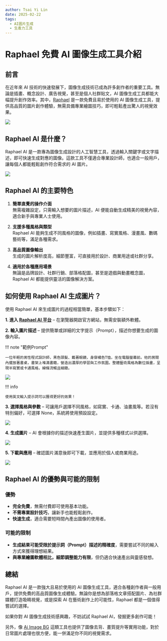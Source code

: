 ```yaml
---
author: Tsai Yi Lin
date: 2025-02-22
tags:
  - AI圖片生成
  - 生產力工具
---
```


# Raphael 免費 AI 圖像生成工具介紹

## 前言
在近年來 AI 技術的快速發展下，圖像生成技術已成為許多創作者的重要工具。無論是插畫、概念設計、廣告視覺，甚至是個人社群貼文，AI 圖像生成工具都能大幅提升創作效率。其中，[Raphael](https://raphael.app/zh-Hant) 是一款免費且易於使用的 AI 圖像生成工具，提供高品質的圖片創作體驗，無需具備專業繪圖技巧，即可輕鬆產出驚人的視覺效果。

![](./images/img-raphael-1.png)

## Raphael AI 是什麼？
Raphael AI 是一款專為圖像生成設計的人工智慧工具，透過輸入關鍵字或文字描述，即可快速生成對應的圖像。這款工具不僅適合專業設計師，也適合一般用戶，讓每個人都能輕鬆創作符合需求的 AI 圖片。

![](./images/img-raphael-2.png)

## Raphael AI 的主要特色

1. **簡單直覺的操作介面**  
   無需複雜設定，只需輸入想要的圖片描述，AI 便能自動生成精美的視覺內容，適合新手與專業人士使用。

2. **支援多種風格與類型**  
   Raphael AI 能夠生成不同風格的圖像，例如插畫、寫實風格、漫畫風、數碼藝術等，滿足各種需求。

3. **高品質圖像輸出**  
   生成的圖片解析度高，細節豐富，可直接用於設計、商業用途或社群分享。

4. **適用於各種應用場景**  
   無論是品牌設計、社群行銷、部落格配圖，甚至是遊戲與動畫概念圖，Raphael AI 都能提供靈活的圖像解決方案。

## 如何使用 Raphael AI 生成圖片？

使用 Raphael AI 來生成圖片的過程相當簡單，基本步驟如下：

**1. 進入 [Raphael AI 平台](https://raphael.app/zh-Hant)** – 在瀏覽器開啟官方網站，無需安裝額外軟體。

**2. 輸入圖片描述** – 提供簡單或詳細的文字提示（Prompt），描述你想要生成的圖像內容。

!!! note "範例Prompt"

    一位年輕的男性程式設計師，黑色頭髮、戴著眼鏡，身穿橘色T恤，坐在電腦螢幕前。他的房間內擺放著書桌，書架上堆滿書籍，營造出濃厚的學習與工作氛圍。整體藝術風格為數位插畫，呈現半寫實或卡通風格，線條流暢且細緻。

![](./images/img-raphael-3.png)


!!! info

    使用英文輸入提示詞可以獲得更好的效果！

**3. 選擇風格與參數** – 可讓用戶選擇不同風格，如寫實、卡通、油畫風等。若沒有特別偏好，可選擇 None，系統將使用預設設定。

![](./images/img-raphael-4.png)

**4. 生成圖片** – AI 會根據你的描述快速產生圖片，並提供多種樣式以供選擇。

![](./images/img-raphael-5.png)

**5. 下載與應用** – 確認圖片滿意後即可下載，並應用於個人或商業用途。

![](./images/img-raphael-6.png)

## Raphael AI 的優勢與可能的限制

### 優勢
- **完全免費**，無需付費即可使用基本功能。
- **不需專業設計技巧**，讓新手也能輕鬆創作。
- **快速生成**，適合需要短時間內產出圖像的使用者。

### 可能的限制
- **生成結果可能受限於提示詞（Prompt）描述的精確度**，需要嘗試不同的輸入方式來獲得理想結果。
- **與專業繪圖軟體相比，細節調整能力有限**，但仍適合快速產出與靈感發想。

## 總結

Raphael AI 是一款強大且易於使用的 AI 圖像生成工具，適合各種創作者與一般用戶，提供免費的高品質圖像生成體驗。無論你是想為部落格文章搭配圖片、為社群媒體打造吸睛視覺，或是探索 AI 在藝術創作上的可能性，Raphael 都是一個值得嘗試的選擇。

如果你對 AI 圖像生成技術感興趣，不妨試試 Raphael AI，發掘更多創作可能！

另外，像 [Ai Image BG](https://aiimagebg.com/zh-TW) 這類工具也提供了圖像去背、畫質提升等實用功能，對於日常圖片處理也很方便，能一併滿足你不同的視覺需求。
